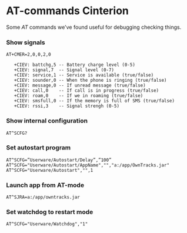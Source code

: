 # AT-commands Cinterion

Some _AT_ commands we've found useful for debugging checking things.

### Show signals

```
AT+CMER=2,0,0,2,0

   +CIEV: battchg,5	-- Battery charge level (0-5)
   +CIEV: signal,7	-- Signal level (0-7)
   +CIEV: service,1	-- Service is available (true/false)
   +CIEV: sounder,0	-- When the phone is ringing (true/false)
   +CIEV: message,0	-- If unread message (true/false)
   +CIEV: call,0	-- If call is in progress (true/false)
   +CIEV: roam,0	-- If we in roaming (true/false)
   +CIEV: smsfull,0	-- If the memory is full of SMS (true/false)
   +CIEV: rssi,3	-- Signal strengh (0-5)
```

### Show internal configuration

```
AT^SCFG?
```

### Set autostart program

```
AT^SCFG=”Userware/Autostart/Delay”,”100”
AT^SCFG="Userware/Autostart/AppName","","a:/app/OwnTracks.jar"
AT^SCFG="Userware/Autostart","",1
```

### Launch app from AT-mode

```
AT^SJRA=a:/app/owntracks.jar
```

### Set watchdog to restart mode

```
AT^SCFG="Userware/Watchdog","1"
```
